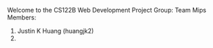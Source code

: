 Welcome to the CS122B Web Development Project
Group: Team Mips
Members:
1. Justin K Huang (huangjk2)
2. 

